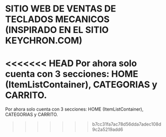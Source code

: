 # SITIO WEB DE VENTAS DE TECLADOS MECANICOS (INSPIRADO EN EL SITIO KEYCHRON.COM)

<<<<<<< HEAD
  Por ahora solo cuenta con 3 secciones: HOME (ItemListContainer), CATEGORIAS y CARRITO.
=======
  Por ahora solo cuenta con 3 secciones: HOME (ItemListContainer), CATEGORIAS y CARRITO.
>>>>>>> b7cc31fa7ac78d56dda7adec108d9c2a5219add6
